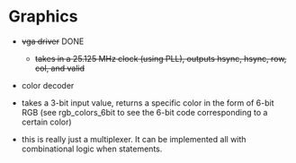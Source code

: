 # Graphics

- ~~vga driver~~ DONE
  - ~~takes in a 25.125 MHz clock (using PLL), outputs hsync, hsync, row, col, and valid~~ 

- color decoder
- takes a 3-bit input value, returns a specific color in the form of 6-bit RGB (see rgb_colors_6bit to see the 6-bit code corresponding to a certain color)
- this is really just a multiplexer. It can be implemented all with combinational logic when statements.

